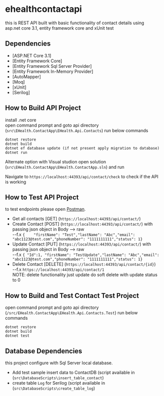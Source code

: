 # ehealthcontactapi
this is REST API built with basic functionality of contact details using  asp.net core 3.1, entity framework core and xUnit test

## Dependencies
- [ASP.NET Core 3.1]
- [Entity Framework Core]
- [Entity Framework Sql Server Provider]
- [Entity Framework In-Memory Provider]
- [AutoMapper]
- [Moq]
- [xUnit]
- [Serilog]

## How to Build API Project
install .net core  
open command prompt and goto api directory (`src\EHealth.ContactApp\EHealth.Api.Contacts`)
run below commands
```
dotnet restore
dotnet build
dotnet ef database update (if not present apply migration to database)
dotnet run
```
Alternate option with Visual studion open solution (`src\EHealth.ContactApp\EHealth.ContactApp.sln`) and run


Navigate to ```https://localhost:44393/api/contact/check``` to check if the API is working

## How to Test API Project
to test endpoints please open [Postman](https://www.getpostman.com/).
- Get all contacts [GET] (`https://localhost:44393/api/contact/`)
- Create Contact [POST] (`https://localhost:44393/api/contact/`) with passing json object in Body --> raw \
  --f.x  ``{	"firstName": "Test","lastName": "Abc","email": "abc1123@test.com","phoneNumber": "1111111111","status": 1}``
- Update Contact [PUT] (`https://localhost:44393/api/contact/`) with passing json object in Body --> raw \
  --f.x  ``{ "Id":1, "firstName": "TestUpdate","lastName": "Abc","email": "abc1123@test.com","phoneNumber": "1111111111","status": 1}``
- Delete Contact [DELETE] (`https://localhost:44393/api/contact/{id}`) \
  --f.x `https://localhost:44393/api/contact/1` \
  NOTE: delete functionality just update do soft delete with update status to 0
  
## How to Build and Test Contact Test Project
open command prompt and goto api directory (`/src/EHealth.ContactApp\EHealth.Api.Contacts.Test`)
run below commands
```
dotnet restore
dotnet build
dotnet test
```

## Database Dependencies
this project configure with Sql Server local database.
- Add test sample insert data to ContactDB (script available in (`src\DatabaseScripts\insert_table_contact`)
- create table `Log` for Serilog (script available in (`src\DatabaseScripts\create_table_log`)
